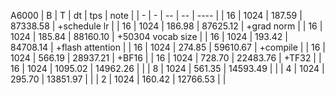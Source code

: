 A6000
| B | T | dt | tps | note |
| - | - | -- | -- | ---- |
| 16 | 1024 | 187.59 | 87338.58 | +schedule lr |
| 16 | 1024 | 186.98 | 87625.12 | +grad norm |
| 16 | 1024 | 185.84 | 88160.10 | +50304 vocab size |
| 16 | 1024 | 193.42 | 84708.14 | +flash attention |
| 16 | 1024 | 274.85 | 59610.67 | +compile |
| 16 | 1024 | 566.19 | 28937.21 | +BF16 |
| 16 | 1024 | 728.70 | 22483.76 | +TF32 |
| 16 | 1024 | 1095.02 | 14962.26 | |
| 8 | 1024 | 561.35 | 14593.49 | |
| 4 | 1024 | 295.70 | 13851.97 |  |
| 2 | 1024 | 160.42 | 12766.53 |  |
